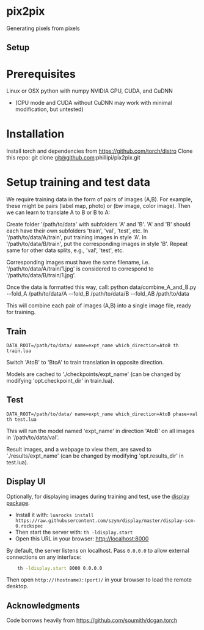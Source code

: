 # pix2pix
Generating pixels from pixels

## Setup

# Prerequisites
Linux or OSX
python with numpy
NVIDIA GPU, CUDA, and CuDNN 
- (CPU mode and CUDA without CuDNN may work with minimal modification, but untested)

# Installation
Install torch and dependencies from https://github.com/torch/distro 
Clone this repo:
	git clone git@github.com:phillipi/pix2pix.git

# Setup training and test data
We require training data in the form of pairs of images (A,B). For example, these might be pairs (label map, photo) or (bw image, color image). Then we can learn to translate A to B or B to A:

Create folder '/path/to/data' with subfolders 'A' and 'B'. 'A' and 'B' should each have their own subfolders 'train', 'val', 'test', etc. In '/path/to/data/A/train', put training images in style 'A'. In '/path/to/data/B/train', put the corresponding images in style 'B'. Repeat same for other data splits, e.g., 'val', 'test', etc.

Corresponding images must have the same filename, i.e. '/path/to/data/A/train/1.jpg' is considered to correspond to '/path/to/data/B/train/1.jpg'.

Once the data is formatted this way, call:
    python data/combine_A_and_B.py --fold_A /path/to/data/A --fold_B /path/to/data/B --fold_AB /path/to/data

This will combine each pair of images (A,B) into a single image file, ready for training.

## Train
	DATA_ROOT=/path/to/data/ name=expt_name which_direction=AtoB th train.lua

Switch 'AtoB' to 'BtoA' to train translation in opposite direction.

Models are cached to './checkpoints/expt_name' (can be changed by modifying 'opt.checkpoint_dir' in train.lua).

## Test
	DATA_ROOT=/path/to/data/ name=expt_name which_direction=AtoB phase=val th test.lua

This will run the model named 'expt_name' in direction 'AtoB' on all images in '/path/to/data/val'.

Result images, and a webpage to view them, are saved to './results/expt_name' (can be changed by modifying 'opt.results_dir' in test.lua).

## Display UI
Optionally, for displaying images during training and test, use the [display package](https://github.com/szym/display).

- Install it with: `luarocks install https://raw.githubusercontent.com/szym/display/master/display-scm-0.rockspec`
- Then start the server with: `th -ldisplay.start`
- Open this URL in your browser: [http://localhost:8000](http://localhost:8000)

By default, the server listens on localhost. Pass `0.0.0.0` to allow external connections on any interface:
```bash
    th -ldisplay.start 8000 0.0.0.0
```
Then open `http://(hostname):(port)/` in your browser to load the remote desktop.

## Acknowledgments
Code borrows heavily from https://github.com/soumith/dcgan.torch

